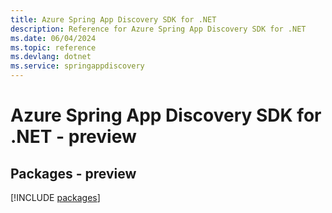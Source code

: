 ```yaml
---
title: Azure Spring App Discovery SDK for .NET
description: Reference for Azure Spring App Discovery SDK for .NET
ms.date: 06/04/2024
ms.topic: reference
ms.devlang: dotnet
ms.service: springappdiscovery
---
```

# Azure Spring App Discovery SDK for .NET - preview
## Packages - preview
[!INCLUDE [packages](spring-app-discovery-index.md)]